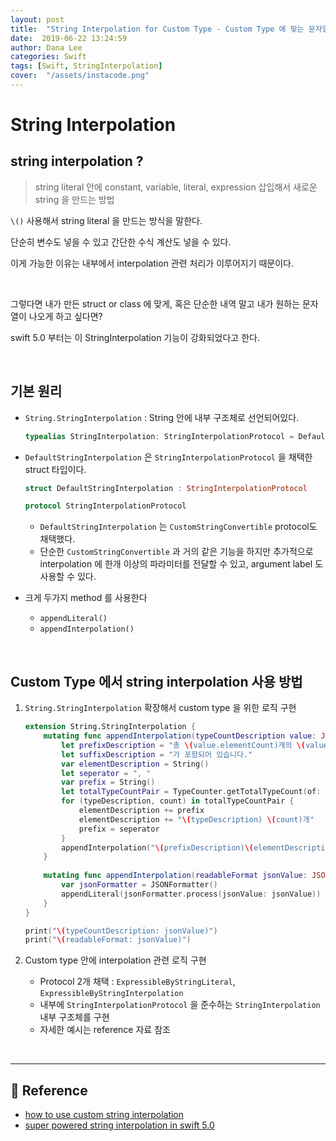 ```yaml
---
layout: post
title:  "String Interpolation for Custom Type - Custom Type 에 맞는 문자열 삽입 구현하기"
date:  2019-06-22 13:24:59
author: Dana Lee
categories: Swift
tags: [Swift, StringInterpolation]
cover:  "/assets/instacode.png"
---
```


# String Interpolation

## string interpolation ?

> string literal 안에 constant, variable, literal, expression 삽입해서 새로운 string 을 만드는 방법

`\()` 사용해서 string literal 을 만드는 방식을 말한다.

단순히 변수도 넣을 수 있고 간단한 수식 계산도 넣을 수 있다.

이게 가능한 이유는 내부에서 interpolation 관련 처리가 이루어지기 때문이다.

&nbsp;

그렇다면 내가 만든 struct or class 에 맞게, 혹은 단순한 내역 말고 내가 원하는 문자열이 나오게 하고 싶다면?

swift 5.0 부터는 이 StringInterpolation 기능이 강화되었다고 한다.

&nbsp;

## 기본 원리

- `String.StringInterpolation` : String 안에 내부 구조체로 선언되어있다.

  ```swift
  typealias StringInterpolation: StringInterpolationProtocol = DefaultStringInterpolation ....
  ```

- `DefaultStringInterpolation` 은 `StringInterpolationProtocol` 을 채택한 struct 타입이다.

  ```swift
  struct DefaultStringInterpolation : StringInterpolationProtocol
  ```

  ```swift
  protocol StringInterpolationProtocol
  ```

  - `DefaultStringInterpolation` 는 `CustomStringConvertible` protocol도 채택했다.
  - 단순한 `CustomStringConvertible` 과 거의 같은 기능을 하지만 추가적으로 interpolation 에 한개 이상의 파라미터를 전달할 수 있고, argument label 도 사용할 수 있다.

- 크게 두가지 method 를 사용한다

  - `appendLiteral()`
  - `appendInterpolation()`

&nbsp;

## Custom Type 에서 string interpolation 사용 방법

1. `String.StringInterpolation` 확장해서 custom type 을 위한 로직 구현

   ```swift
   extension String.StringInterpolation {
       mutating func appendInterpolation(typeCountDescription value: JSONValue & TypeCountable) {
           let prefixDescription = "총 \(value.elementCount)개의 \(value.typeDescription) 데이터 중에 "
           let suffixDescription = "가 포함되어 있습니다."
           var elementDescription = String()
           let seperator = ", "
           var prefix = String()
           let totalTypeCountPair = TypeCounter.getTotalTypeCount(of: value)
           for (typeDescription, count) in totalTypeCountPair {
               elementDescription += prefix
               elementDescription += "\(typeDescription) \(count)개"
               prefix = seperator
           }
           appendInterpolation("\(prefixDescription)\(elementDescription)\(suffixDescription)")
       }
       
       mutating func appendInterpolation(readableFormat jsonValue: JSONValue) {
           var jsonFormatter = JSONFormatter()
           appendLiteral(jsonFormatter.process(jsonValue: jsonValue))
       }
   }
   ```

   ```swift
   print("\(typeCountDescription: jsonValue)")
   print("\(readableFormat: jsonValue)")
   ```

   

2. Custom type 안에 interpolation 관련 로직 구현

   - Protocol 2개 채택 : `ExpressibleByStringLiteral`, `ExpressibleByStringInterpolation`
   - 내부에 `StringInterpolationProtocol` 을 준수하는 `StringInterpolation` 내부 구조체를 구현
   - 자세한 예시는 reference 자료 참조

&nbsp;

---

## 📌 Reference

- [how to use custom string interpolation](https://www.hackingwithswift.com/articles/163/how-to-use-custom-string-interpolation-in-swift)
- [super powered string interpolation in swift 5.0](https://www.hackingwithswift.com/articles/178/super-powered-string-interpolation-in-swift-5-0)

